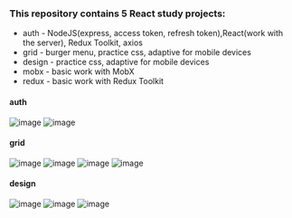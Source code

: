 ### This repository contains 5 React study projects:

- auth - NodeJS(express, access token, refresh token),React(work with the server), Redux Toolkit, axios
- grid - burger menu, practice css, adaptive for mobile devices
- design - practice css, adaptive for mobile devices
- mobx - basic work with MobX
- redux - basic work with Redux Toolkit


#### auth
![image](https://user-images.githubusercontent.com/68002377/198350098-5c4b61e2-e737-4f5c-8dbd-43c3dbed151b.png)
![image](https://user-images.githubusercontent.com/68002377/198350150-f2782dc8-b4d6-4634-a348-311cd61458d8.png)



#### grid
![image](https://user-images.githubusercontent.com/68002377/198350393-119d1f11-fe7f-4b24-b6da-9b0b9580257e.png)
![image](https://user-images.githubusercontent.com/68002377/198350455-f3ed78e5-0cbc-4d77-8ae7-dc12c2e56315.png)
![image](https://user-images.githubusercontent.com/68002377/198350558-27f8ace9-7b8f-4c6d-a048-23e6be7ab7d2.png)
![image](https://user-images.githubusercontent.com/68002377/198350604-91b6623c-6c15-44f3-a8a8-d00b7bfcc41b.png)

#### design
![image](https://user-images.githubusercontent.com/68002377/198350804-0362e5dc-ffee-43c2-a342-f824629e7c6e.png)
![image](https://user-images.githubusercontent.com/68002377/198350873-2e1e2f58-91e1-4126-8222-f73100dc219e.png)
![image](https://user-images.githubusercontent.com/68002377/198350901-01712298-e5e5-48d1-b83f-388884fe8e80.png)
